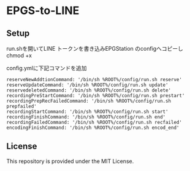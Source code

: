 # EPGS-to-LINE

## Setup
run.shを開いてLINE トークンを書き込みEPGStation のconfigへコピーしchmod +x

config.ymlに下記コマンドを追加
```
reserveNewAddtionCommand: '/bin/sh %ROOT%/config/run.sh reserve'
reserveUpdateCommand: '/bin/sh %ROOT%/config/run.sh update'
reservedeletedCommand: '/bin/sh %ROOT%/config/run.sh delete'
recordingPreStartCommand: '/bin/sh %ROOT%/config/run.sh prestart'
recordingPrepRecFailedCommand: '/bin/sh %ROOT%/config/run.sh prepfailed'
recordingStartCommand: '/bin/sh %ROOT%/config/run.sh start'
recordingFinishCommand: '/bin/sh %ROOT%/config/run.sh end'
recordingFailedCommand: '/bin/sh %ROOT%/config/run.sh recfailed'
encodingFinishCommand: '/bin/sh %ROOT%/config/run.sh encod_end'
```

## License
This repository is provided under the MIT License.
